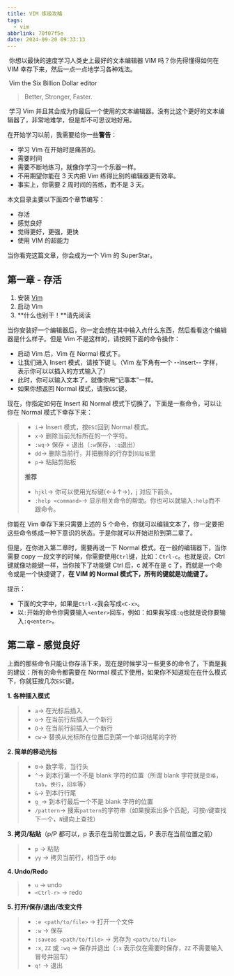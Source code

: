 ```yaml
---
title: VIM 练级攻略
tags:
  - vim
abbrlink: 70f07f5e
date: 2024-09-20 09:33:13
---
```


​	你想以最快的速度学习人类史上最好的文本编辑器 VIM 吗？你先得懂得如何在 VIM 幸存下来，然后一点一点地学习各种戏法。

​	Vim the Six Billion Dollar editor

> Better, Stronger, Faster.

​	学习 Vim 并且其会成为你最后一个使用的文本编辑器。没有比这个更好的文本编辑器了，非常地难学，但是却不可思议地好用。



在开始学习以前，我需要给你一些**警告**：

- 学习 Vim 在开始时是痛苦的。
- 需要时间
- 需要不断地练习，就像你学习一个乐器一样。
- 不用期望你能在 3 天内把 Vim 练得比别的编辑器更有效率。
- 事实上，你需要 2 周时间的苦练，而不是 3 天。



本文目录主要以下面四个章节编写：

- 存活
- 感觉良好
- 觉得更好，更强，更快
- 使用 VIM 的超能力

当你看完这篇文章，你会成为一个 Vim 的 SuperStar。



## 第一章 - 存活

1. 安装 [Vim](www.vim.org)
2. 启动 Vim
3. **什么也别干！**请先阅读

当你安装好一个编辑器后，你一定会想在其中输入点什么东西，然后看看这个编辑器是什么样子。但是 Vim 不是这样的，请按照下面的命令操作：

- 启动 Vim 后，Vim 在 Normal 模式下。
- 让我们进入 Insert 模式，请按下键 i。（Vim 左下角有一个 --insert-- 字样，表示你可以以插入的方式输入了）
- 此时，你可以输入文本了，就像你用“记事本”一样。
- 如果你想返回 Normal 模式，请按`ESC`键。

现在，你指定如何在 Insert 和 Normal 模式下切换了。下面是一些命令，可以让你在 Normal 模式下幸存下来：

> - `i`-> Insert 模式，按`ESC`回到 Normal 模式。
> - `x`-> 删除当前光标所在的一个字符。
> - `:wq`-> 保存 + 退出（`:w`保存，`:q`退出）
> - `dd`-> 删除当前行，并把删除的行存到`剪贴板`里
> - `p`-> 粘贴剪贴板
>
> **推荐**
>
> - `hjkl`-> 你可以使用光标键(←↓↑→)，j 对应下箭头。
> - `:help <command>`-> 显示相关命令的帮助。你也可以就输入`:help`而不跟命令。

你能在 Vim 幸存下来只需要上述的 5 个命令，你就可以编辑文本了，你一定要把这些命令练成一种下意识的状态。于是你就可以开始进阶到第二章了。



但是，在你进入第二章时，需要再说一下 Normal 模式。在一般的编辑器下，当你需要 copy 一段文字的时候，你需要使用`Ctrl`键，比如：`Ctrl-c`。也就是说，Ctrl 键就像功能键一样，当你按下了功能键 Ctrl 后，c 就不在是 c 了，而就是一个命令或是一个快捷键了，**在 VIM 的 Normal 模式下，所有的键就是功能键了。**



提示：

- 下面的文字中，如果是`Ctrl-x`我会写成`<C-x>`。
- 以`:`开始的命令你需要输入`<enter>`回车，例如：如果我写成`:q`也就是说你要输入`:q<enter>`。

## 第二章 - 感觉良好

​	上面的那些命令只能让你存活下来，现在是时候学习一些更多的命令了，下面是我的建议：所有的命令都需要在 Normal 模式下使用，如果你不知道现在在什么模式下，你就狂按几次`ESC`键。

**1. 各种插入模式**

> - `a`-> 在光标后插入
> - `o`-> 在当前行后插入一个新行
> - `O`-> 在当前行前插入一个新行
> - `cw`-> 替换从光标所在位置后到第一个单词结尾的字符

**2. 简单的移动光标**

> - `0`-> 数字零，当行头
> - `^`-> 到本行第一个不是 blank 字符的位置（所谓 blank 字符就是`空格`，`tab`，`换行`，`回车`等）
> - `&`-> 到本行行尾
> - `g_`-> 到本行最后一个不是 blank 字符的位置
> - `/pattern`-> 搜索`pattern`的字符串（如果搜索出多个匹配，可按`n`键查找下一个，`N`键向上查找）

**3. 拷贝/粘贴**（p/P 都可以，p 表示在当前位置之后，P 表示在当前位置之前）

> - `p` -> 粘贴
> - `yy` -> 拷贝当前行，相当于 `ddp`

**4. Undo/Redo**

> - `u` -> undo
> - `<Ctrl-r>` -> redo

**5. 打开/保存/退出/改变文件**

> - `:e <path/to/file>` -> 打开一个文件
> - `:w` -> 保存
> - `:saveas <path/to/file>` -> 另存为 `<path/to/file>`
> - `:x`, `ZZ` 或 `:wq` -> 保存并退出（`:x` 表示仅在需要时保存，`ZZ` 不需要输入冒号并回车）
> - `q!` -> 退出

